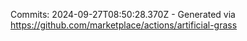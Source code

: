 Commits: 2024-09-27T08:50:28.370Z - Generated via https://github.com/marketplace/actions/artificial-grass
<br>

